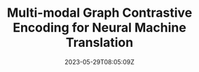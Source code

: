 ---
title: "Multi-modal Graph Contrastive Encoding for Neural Machine Translation"
authors:
- Yongjing Yin
- Jiali Zeng
- Jinsong Su
- Chulun Zhou
- Fandong Meng
- Jie Zhou
- Degen Huang
- Jiebo Luo
author_notes:
- "共同一作"
- "共同一作"
- "通讯作者"
- 
- 
- 
- 
- 
date: "2023-05-29T08:05:09Z"
publishDate: "2025-05-29T08:05:09Z"
publication_types: [direction2]
publication: "**Artificial Intelligence.** (CCF-A类)."
---